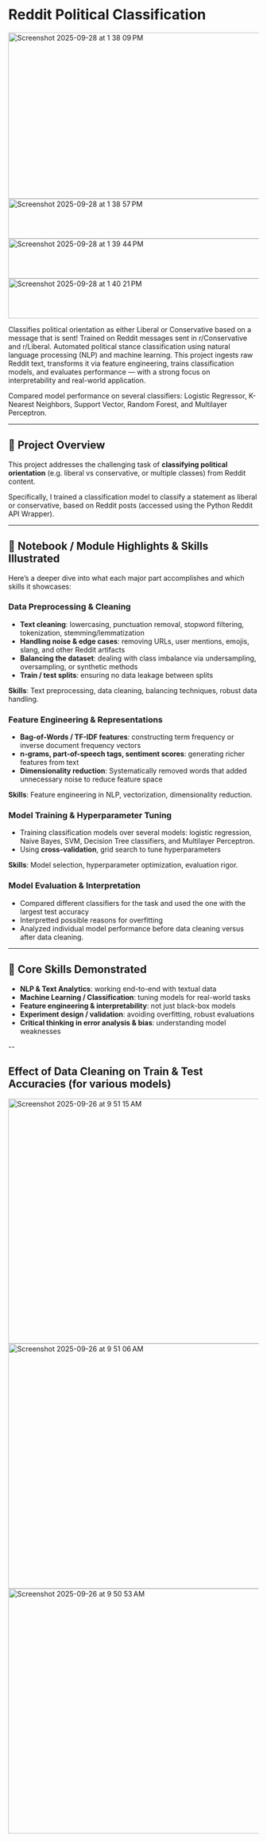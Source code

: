 # Reddit Political Classification  
<img width="1145" height="334" alt="Screenshot 2025-09-28 at 1 38 09 PM" src="https://github.com/user-attachments/assets/7e900d44-42c2-4401-941b-f73ce99a010f" />
<img width="1145" height="80" alt="Screenshot 2025-09-28 at 1 38 57 PM" src="https://github.com/user-attachments/assets/32849340-3be7-4eea-bf4e-79c028931639" />
<img width="1145" height="80" alt="Screenshot 2025-09-28 at 1 39 44 PM" src="https://github.com/user-attachments/assets/45620a4b-7ba2-4f86-b8d9-731a6d46fce9" />
<img width="1145" height="80" alt="Screenshot 2025-09-28 at 1 40 21 PM" src="https://github.com/user-attachments/assets/e811c450-ae9e-4d8f-88f9-53d6274059e7" />

Classifies political orientation as either Liberal or Conservative based on a message that is sent! Trained on Reddit messages sent in r/Conservative and r/Liberal.
Automated political stance classification using natural language processing (NLP) and machine learning. This project ingests raw Reddit text, transforms it via feature engineering, trains classification models, and evaluates performance — with a strong focus on interpretability and real-world application.

Compared model performance on several classifiers: Logistic Regressor, K-Nearest Neighbors, Support Vector, Random Forest, and Multilayer Perceptron.

---

## 🚀 Project Overview

This project addresses the challenging task of **classifying political orientation** (e.g. liberal vs conservative, or multiple classes) from Reddit content. 

Specifically, I trained a classification model to classify a statement as liberal or conservative, based on Reddit posts (accessed using the Python Reddit API Wrapper). 

---

## 📘 Notebook / Module Highlights & Skills Illustrated

Here’s a deeper dive into what each major part accomplishes and which skills it showcases:

### **Data Preprocessing & Cleaning**

- **Text cleaning**: lowercasing, punctuation removal, stopword filtering, tokenization, stemming/lemmatization  
- **Handling noise & edge cases**: removing URLs, user mentions, emojis, slang, and other Reddit artifacts  
- **Balancing the dataset**: dealing with class imbalance via undersampling, oversampling, or synthetic methods  
- **Train / test splits**: ensuring no data leakage between splits  

**Skills**: Text preprocessing, data cleaning, balancing techniques, robust data handling.

### **Feature Engineering & Representations**

- **Bag-of-Words / TF-IDF features**: constructing term frequency or inverse document frequency vectors  
- **n-grams, part-of-speech tags, sentiment scores**: generating richer features from text  
- **Dimensionality reduction**: Systematically removed words that added unnecessary noise to reduce feature space  

**Skills**: Feature engineering in NLP, vectorization, dimensionality reduction.

### **Model Training & Hyperparameter Tuning**

- Training classification models over several models: logistic regression, Naive Bayes, SVM, Decision Tree classifiers, and Multilayer Perceptron.
- Using **cross-validation**, grid search to tune hyperparameters  

**Skills**: Model selection, hyperparameter optimization, evaluation rigor.

### **Model Evaluation & Interpretation**

- Compared different classifiers for the task and used the one with the largest test accuracy
- Interpretted possible reasons for overfitting
- Analyzed individual model performance before data cleaning versus after data cleaning.

---

## 🧠 Core Skills Demonstrated

- **NLP & Text Analytics**: working end-to-end with textual data  
- **Machine Learning / Classification**: tuning models for real-world tasks  
- **Feature engineering & interpretability**: not just black-box models  
- **Experiment design / validation**: avoiding overfitting, robust evaluations  
- **Critical thinking in error analysis & bias**: understanding model weaknesses

--
## Effect of Data Cleaning on Train & Test Accuracies (for various models)

<img width="678" height="492" alt="Screenshot 2025-09-26 at 9 51 15 AM" src="https://github.com/user-attachments/assets/e0b4dbbe-3b97-4d2f-a4d5-ff6b8cacdadb" />

<img width="678" height="492" alt="Screenshot 2025-09-26 at 9 51 06 AM" src="https://github.com/user-attachments/assets/6735c996-aff3-4ac7-a0e7-4b55667b4fd1" />
<img width="875" height="492" alt="Screenshot 2025-09-26 at 9 50 53 AM" src="https://github.com/user-attachments/assets/0053b0bb-14c5-49c2-9023-2e0d895c2ffb" />
